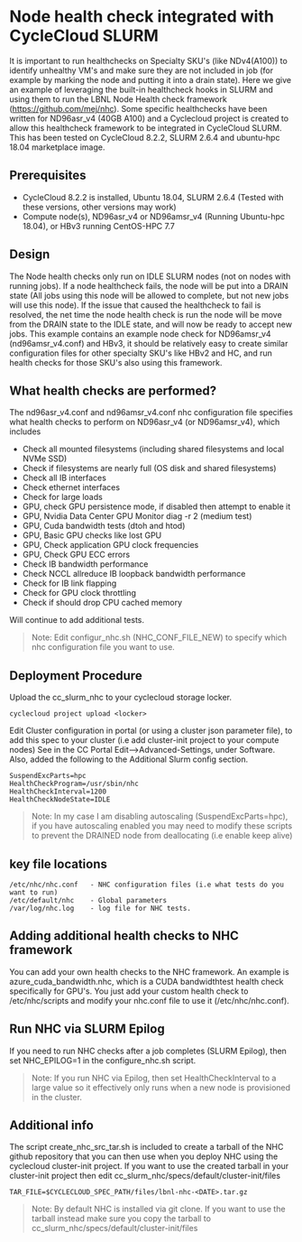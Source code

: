 # Node health check integrated with CycleCloud SLURM 

It is important to run healthchecks on Specialty SKU's (like NDv4(A100)) to identify unhealthy VM's and make sure they are not included in job (for example 
by marking the node and putting it into a drain state). Here we give an example of leveraging the built-in healthcheck hooks in SLURM and using them to run the
LBNL Node Health check framework (https://github.com/mej/nhc). Some specific healthchecks have been written for ND96asr_v4 (40GB A100) and a Cyclecloud project
is created to allow this healthcheck framework to be integrated in CycleCloud SLURM. This has been tested on CycleCloud 8.2.2, SLURM 2.6.4 and ubuntu-hpc 18.04 marketplace image.

## Prerequisites

- CycleCloud 8.2.2 is installed, Ubuntu 18.04, SLURM 2.6.4 (Tested with these versions, other versions may work)
- Compute node(s), ND96asr_v4 or ND96amsr_v4 (Running Ubuntu-hpc 18.04), or HBv3 running CentOS-HPC 7.7

## Design
The Node health checks only run on IDLE SLURM nodes (not on nodes with running jobs). If a node healthcheck fails, the node will be put into a DRAIN state (All jobs using this node will be allowed to complete, but not new jobs will use this node). If the issue that caused the healthcheck to fail is resolved, the net time the node health check is run the node will be move from the DRAIN state to the IDLE state, and will now be ready to accept new jobs. This example contains an example node check for ND96amsr_v4 (nd96amsr_v4.conf) and HBv3, it should be relatively easy to create similar configuration files for other specialty SKU's like HBv2 and HC, and run health checks for those SKU's also using this framework.

## What health checks are performed?

The nd96asr_v4.conf and nd96amsr_v4.conf nhc configuration file specifies what health checks to perform on ND96asr_v4 (or ND96amsr_v4), which includes

* Check all mounted filesystems (including shared filesystems and local NVMe SSD)
* Check if filesystems are nearly full (OS disk and shared filesystems)
* Check all IB interfaces
* Check ethernet interfaces
* Check for large loads
* GPU, check GPU persistence mode, if disabled then attempt to enable it
* GPU, Nvidia Data Center GPU Monitor diag -r 2 (medium test)
* GPU, Cuda bandwidth tests (dtoh and htod)
* GPU, Basic GPU checks like lost GPU
* GPU, Check application GPU clock frequencies
* GPU, Check GPU ECC errors
* Check IB bandwidth performance
* Check NCCL allreduce IB loopback bandwidth performance
* Check for IB link flapping
* Check for GPU clock throttling
* Check if should drop CPU cached memory

Will continue to add additional tests.

>Note: Edit configur_nhc.sh (NHC_CONF_FILE_NEW) to specify which nhc configuration file you want to use. 

## Deployment Procedure

Upload the cc_slurm_nhc to your cyclecloud storage locker.
```
cyclecloud project upload <locker>
```

Edit Cluster configuration in portal (or using a cluster json parameter file), to add this spec to your cluster (i.e add cluster-init project to your compute nodes)
See in the CC Portal Edit-->Advanced-Settings, under Software. Also, added the following to the Additional Slurm config section.

```
SuspendExcParts=hpc
HealthCheckProgram=/usr/sbin/nhc
HealthCheckInterval=1200
HealthCheckNodeState=IDLE
```
>Note: In my case I am disabling autoscaling (SuspendExcParts=hpc), if you have autoscaling enabled you may need to modify these scripts to prevent the 
DRAINED node from deallocating (i.e enable keep alive)

## key file locations
```
/etc/nhc/nhc.conf   - NHC configuration files (i.e what tests do you want to run)
/etc/default/nhc    - Global parameters
/var/log/nhc.log    - log file for NHC tests.
```

## Adding additional health checks to NHC framework

You can add your own health checks to the NHC framework. An example is azure_cuda_bandwidth.nhc, which is a CUDA bandwidthtest health check specifically for GPU's.
You just add your custom health check to /etc/nhc/scripts and modify your nhc.conf file to use it (/etc/nhc/nhc.conf).

## Run NHC via SLURM Epilog
If you need to run NHC checks after a job completes (SLURM Epilog), then set NHC_EPILOG=1 in the configure_nhc.sh script.

>Note: If you run NHC via Epilog, then set HealthCheckInterval to a large value so it effectively only runs when a new node is provisioned in the cluster.


## Additional info

The script create_nhc_src_tar.sh is included to create a tarball of the NHC github repository that you can then use when you deploy NHC using the cyclecloud cluster-init project.
If you want to use the created tarball in your cluster-init project then edit cc_slurm_nhc/specs/default/cluster-init/files

```
TAR_FILE=$CYCLECLOUD_SPEC_PATH/files/lbnl-nhc-<DATE>.tar.gz
```
>Note: By default NHC is installed via git clone. If you want to use the tarball instead make sure you copy the tarball to cc_slurm_nhc/specs/default/cluster-init/files
